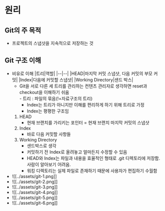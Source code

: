# 원리

## Git의 주 목적
- 프로젝트의 스냅샷을 지속적으로 저장하는 것

## Git 구조 이해
- 비유로 이해
|트리|역할|
|--|--|
|HEAD|마지막 커밋 스냅샷, 다음 커밋의 부모 커밋|
|Index|다음에 커밋할 스냅샷|
|Working Directory|샌드 박스|
	- Git을 서로 다른 세 트리를 관리하는 컨텐츠 관리자로 생각하면 reset과 checkout을 이해하기 쉬움	
	​- 트리 : 파일의 묶음(!=자료구조의 트리)
		- Index는 트리가 아니지만 이해를 편리하게 하기 위해 트리로 가정
		- Index는 평평한 구조임
	1. HEAD
		- 현재 브랜치를 가리키는 포인터 = 현재 브랜치 마지막 커밋의 스냅샷
	2. Index
		- 바로 다음 커밋할 사항들
	3. Working Directory
		- 샌드박스로 생각
		- 커밋하기 전 Index로 올려놓고 얼마든지 수정할 수 있음
		- HEAD와 Index는 파일과 내용을 효율적인 형태로 .git 디렉토리에 저장함. 사람이 알아보기 어려움.
		- 워킹 디렉토리는 실제 파일로 존재하기 때문에 사용자가 편집하기 수월함
- ![[../assets/git-1.png]]
- ![[../assets/git-2.png]]
- ![[../assets/git-3.png]]
- ![[../assets/git-4.png]]
- ![[../assets/git-5.png]]
- ![[../assets/git-6.png]]